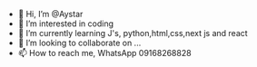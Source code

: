 - 👋 Hi, I’m @Aystar
- 👀 I’m interested in coding
- 🌱 I’m currently learning J's, python,html,css,next js and react
- 💞️ I’m looking to collaborate on ...
- 📫 How to reach me, WhatsApp 09168268828

<!---
Aystar09140/Aystar09140 is a ✨ special ✨ repository because its `README.md` (this file) appears on your GitHub profile.
You can click the Preview link to take a look at your changes.
--->
